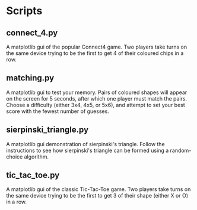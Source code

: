 # Scripts

## connect_4.py

A matplotlib gui of the popular Connect4 game. Two players take turns on the same device
trying to be the first to get 4 of their coloured chips in a row.

## matching.py

A matplotlib gui to test your memory. Pairs of coloured shapes will appear on the screen for 5 
seconds, after which one player must match the pairs. Choose a difficulty (either 3x4, 4x5, or 5x6),
and attempt to set your best score with the fewest number of guesses. 

## sierpinski_triangle.py

A matplotlib gui demonstration of sierpinski's triangle. Follow the instructions to see how
sierpinski's triangle can be formed using a random-choice algorithm.

## tic_tac_toe.py

A matplotlib gui of the classic Tic-Tac-Toe game. Two players take turns on the same device
trying to be the first to get 3 of their shape (either X or O) in a row.